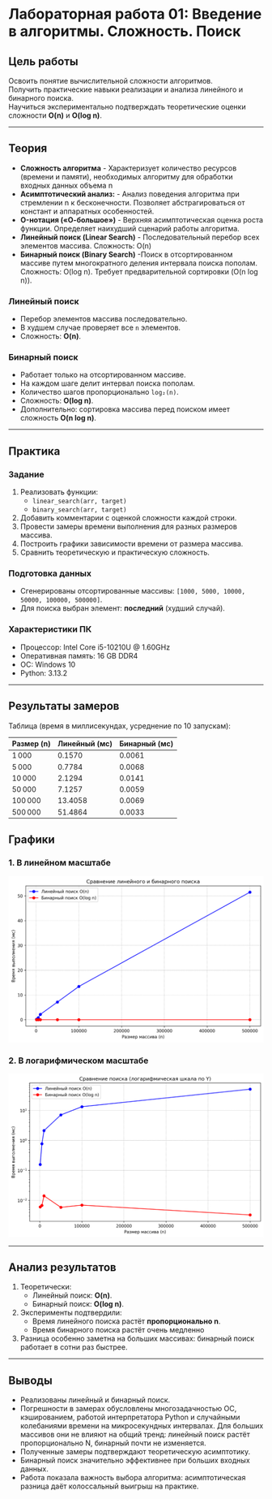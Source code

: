 # Лабораторная работа 01: Введение в алгоритмы. Сложность. Поиск

## Цель работы
Освоить понятие вычислительной сложности алгоритмов.  
Получить практические навыки реализации и анализа линейного и бинарного поиска.  
Научиться экспериментально подтверждать теоретические оценки сложности **O(n)** и **O(log n)**.

---

## Теория

- **Сложность алгоритма** - Характеризует количество ресурсов (времени и памяти), необходимых
 алгоритму для обработки входных данных объема n
- **Асимптотический анализ:** - Анализ поведения алгоритма при стремлении n к бесконечности.
 Позволяет абстрагироваться от констант и аппаратных особенностей.
- **O-нотация («О-большое»)** - Верхняя асимптотическая оценка роста функции. Определяет
 наихудший сценарий работы алгоритма.
- **Линейный поиск (Linear Search)** - Последовательный перебор всех элементов массива. Сложность: O(n)
- **Бинарный поиск (Binary Search)** -Поиск в отсортированном массиве путем многократного
 деления интервала поиска пополам. Сложность: O(log n). Требует предварительной сортировки
 (O(n log n)).

### Линейный поиск
- Перебор элементов массива последовательно.  
- В худшем случае проверяет все `n` элементов.  
- Сложность: **O(n)**.  

### Бинарный поиск
- Работает только на отсортированном массиве.  
- На каждом шаге делит интервал поиска пополам.  
- Количество шагов пропорционально `log₂(n)`.  
- Сложность: **O(log n)**.  
- Дополнительно: сортировка массива перед поиском имеет сложность **O(n log n)**.

---

## Практика

### Задание
1. Реализовать функции:
   - `linear_search(arr, target)`  
   - `binary_search(arr, target)`  
2. Добавить комментарии с оценкой сложности каждой строки.  
3. Провести замеры времени выполнения для разных размеров массива.  
4. Построить графики зависимости времени от размера массива.  
5. Сравнить теоретическую и практическую сложность.  

### Подготовка данных
- Сгенерированы отсортированные массивы: `[1000, 5000, 10000, 50000, 100000, 500000]`.  
- Для поиска выбран элемент: **последний** (худший случай).  

### Характеристики ПК
- Процессор: Intel Core i5-10210U @ 1.60GHz
- Оперативная память: 16 GB DDR4
- ОС: Windows 10
- Python: 3.13.2


---

## Результаты замеров

Таблица (время в миллисекундах, усреднение по 10 запускам):

| Размер (n) | Линейный (мс) | Бинарный (мс) |
|------------|----------------|----------------|
| 1 000      | 0.1570         | 0.0061         |
| 5 000      | 0.7784         | 0.0068         |
| 10 000     | 2.1294         | 0.0141         |
| 50 000     | 7.1257         | 0.0059         |
| 100 000    | 13.4058        | 0.0069         |
| 500 000    | 51.4864        | 0.0033         |


## Графики

### 1. В линейном масштабе
![Сравнение линейного и бинарного поиска](search_comparison.png)

### 2. В логарифмическом масштабе
![Сравнение поиска (логарифмическая шкала)](search_comparison_log.png)

---

## Анализ результатов

1. Теоретически:
   - Линейный поиск: **O(n)**.  
   - Бинарный поиск: **O(log n)**.  
2. Эксперименты подтвердили:
   - Время линейного поиска растёт **пропорционально n**.  
   - Время бинарного поиска растёт очень медленно  
3. Разница особенно заметна на больших массивах: бинарный поиск работает в сотни раз быстрее.  

---

## Выводы
- Реализованы линейный и бинарный поиск.  
- Погрешности в замерах обусловлены многозадачностью ОС, кэшированием, работой интерпретатора Python и случайными колебаниями времени на микросекундных интервалах. Для больших массивов они не влияют на общий тренд: линейный поиск растёт пропорционально N, бинарный почти не изменяется.
- Полученные замеры подтверждают теоретическую асимптотику.  
- Бинарный поиск значительно эффективнее при больших входных данных.  
- Работа показала важность выбора алгоритма: асимптотическая разница даёт колоссальный выигрыш на практике.  
